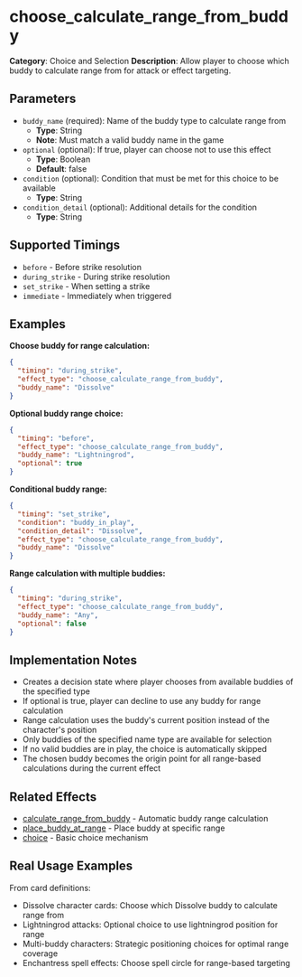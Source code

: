 # choose_calculate_range_from_buddy

**Category**: Choice and Selection
**Description**: Allow player to choose which buddy to calculate range from for attack or effect targeting.

## Parameters

- `buddy_name` (required): Name of the buddy type to calculate range from
  - **Type**: String
  - **Note**: Must match a valid buddy name in the game
- `optional` (optional): If true, player can choose not to use this effect
  - **Type**: Boolean
  - **Default**: false
- `condition` (optional): Condition that must be met for this choice to be available
  - **Type**: String
- `condition_detail` (optional): Additional details for the condition
  - **Type**: String

## Supported Timings

- `before` - Before strike resolution
- `during_strike` - During strike resolution
- `set_strike` - When setting a strike
- `immediate` - Immediately when triggered

## Examples

**Choose buddy for range calculation:**
```json
{
  "timing": "during_strike",
  "effect_type": "choose_calculate_range_from_buddy",
  "buddy_name": "Dissolve"
}
```

**Optional buddy range choice:**
```json
{
  "timing": "before",
  "effect_type": "choose_calculate_range_from_buddy",
  "buddy_name": "Lightningrod",
  "optional": true
}
```

**Conditional buddy range:**
```json
{
  "timing": "set_strike",
  "condition": "buddy_in_play",
  "condition_detail": "Dissolve",
  "effect_type": "choose_calculate_range_from_buddy",
  "buddy_name": "Dissolve"
}
```

**Range calculation with multiple buddies:**
```json
{
  "timing": "during_strike",
  "effect_type": "choose_calculate_range_from_buddy",
  "buddy_name": "Any",
  "optional": false
}
```

## Implementation Notes

- Creates a decision state where player chooses from available buddies of the specified type
- If optional is true, player can decline to use any buddy for range calculation
- Range calculation uses the buddy's current position instead of the character's position
- Only buddies of the specified name type are available for selection
- If no valid buddies are in play, the choice is automatically skipped
- The chosen buddy becomes the origin point for all range-based calculations during the current effect

## Related Effects

- [calculate_range_from_buddy](../buddy/calculate_range_from_buddy.md) - Automatic buddy range calculation
- [place_buddy_at_range](../buddy/place_buddy_at_range.md) - Place buddy at specific range
- [choice](choice.md) - Basic choice mechanism

## Real Usage Examples

From card definitions:
- Dissolve character cards: Choose which Dissolve buddy to calculate range from
- Lightningrod attacks: Optional choice to use lightningrod position for range
- Multi-buddy characters: Strategic positioning choices for optimal range coverage
- Enchantress spell effects: Choose spell circle for range-based targeting